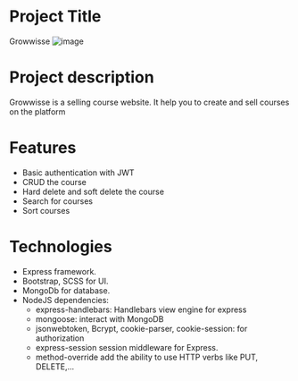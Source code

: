 # Project Title
Growwisse
![image](https://github.com/thanhtuyen2001/Growwise/assets/93362954/b821219d-4b80-4254-9fb9-3339c28c72e7)

# Project description
Growwisse is a selling course website. It help you to create and sell courses on the platform 

# Features
- Basic authentication with JWT
- CRUD the course
- Hard delete and soft delete the course
- Search for courses
- Sort courses

# Technologies
- Express framework.
- Bootstrap, SCSS for UI.
- MongoDb for database.
- NodeJS dependencies:
    + express-handlebars: Handlebars view engine for express
    + mongoose: interact with MongoDB
    + jsonwebtoken, Bcrypt, cookie-parser, cookie-session: for authorization
    + express-session session middleware for Express.
    + method-override add the ability to use HTTP verbs like PUT, DELETE,...

